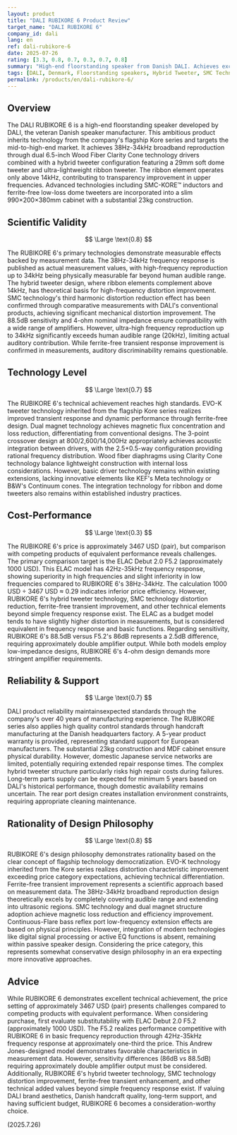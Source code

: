 ```yaml
---
layout: product
title: "DALI RUBIKORE 6 Product Review"
target_name: "DALI RUBIKORE 6"
company_id: dali
lang: en
ref: dali-rubikore-6
date: 2025-07-26
rating: [3.3, 0.8, 0.7, 0.3, 0.7, 0.8]
summary: "High-end floorstanding speaker from Danish DALI. Achieves excellent sound quality with 38Hz-34kHz frequency response and hybrid tweeter technology. The price of approximately 3467 USD (pair) poses cost-performance challenges considering ELAC Debut 2.0 F5.2 (approximately 1000 USD) offers comparable 42Hz-35kHz characteristics."
tags: [DALI, Denmark, Floorstanding speakers, Hybrid Tweeter, SMC Technology]
permalink: /products/en/dali-rubikore-6/
---
```

## Overview

The DALI RUBIKORE 6 is a high-end floorstanding speaker developed by DALI, the veteran Danish speaker manufacturer. This ambitious product inherits technology from the company's flagship Kore series and targets the mid-to-high-end market. It achieves 38Hz-34kHz broadband reproduction through dual 6.5-inch Wood Fiber Clarity Cone technology drivers combined with a hybrid tweeter configuration featuring a 29mm soft dome tweeter and ultra-lightweight ribbon tweeter. The ribbon element operates only above 14kHz, contributing to transparency improvement in upper frequencies. Advanced technologies including SMC-KORE™ inductors and ferrite-free low-loss dome tweeters are incorporated into a slim 990×200×380mm cabinet with a substantial 23kg construction.

## Scientific Validity

$$ \Large \text{0.8} $$

The RUBIKORE 6's primary technologies demonstrate measurable effects backed by measurement data. The 38Hz-34kHz frequency response is published as actual measurement values, with high-frequency reproduction up to 34kHz being physically measurable far beyond human audible range. The hybrid tweeter design, where ribbon elements complement above 14kHz, has theoretical basis for high-frequency distortion improvement. SMC technology's third harmonic distortion reduction effect has been confirmed through comparative measurements with DALI's conventional products, achieving significant mechanical distortion improvement. The 88.5dB sensitivity and 4-ohm nominal impedance ensure compatibility with a wide range of amplifiers. However, ultra-high frequency reproduction up to 34kHz significantly exceeds human audible range (20kHz), limiting actual auditory contribution. While ferrite-free transient response improvement is confirmed in measurements, auditory discriminability remains questionable.

## Technology Level

$$ \Large \text{0.7} $$

The RUBIKORE 6's technical achievement reaches high standards. EVO-K tweeter technology inherited from the flagship Kore series realizes improved transient response and dynamic performance through ferrite-free design. Dual magnet technology achieves magnetic flux concentration and loss reduction, differentiating from conventional designs. The 3-point crossover design at 800/2,600/14,000Hz appropriately achieves acoustic integration between drivers, with the 2.5+0.5-way configuration providing rational frequency distribution. Wood fiber diaphragms using Clarity Cone technology balance lightweight construction with internal loss considerations. However, basic driver technology remains within existing extensions, lacking innovative elements like KEF's Meta technology or B&W's Continuum cones. The integration technology for ribbon and dome tweeters also remains within established industry practices.

## Cost-Performance

$$ \Large \text{0.3} $$

The RUBIKORE 6's price is approximately 3467 USD (pair), but comparison with competing products of equivalent performance reveals challenges. The primary comparison target is the ELAC Debut 2.0 F5.2 (approximately 1000 USD). This ELAC model has 42Hz-35kHz frequency response, showing superiority in high frequencies and slight inferiority in low frequencies compared to RUBIKORE 6's 38Hz-34kHz. The calculation 1000 USD ÷ 3467 USD ≈ 0.29 indicates inferior price efficiency. However, RUBIKORE 6's hybrid tweeter technology, SMC technology distortion reduction, ferrite-free transient improvement, and other technical elements beyond simple frequency response exist. The ELAC as a budget model tends to have slightly higher distortion in measurements, but is considered equivalent in frequency response and basic functions. Regarding sensitivity, RUBIKORE 6's 88.5dB versus F5.2's 86dB represents a 2.5dB difference, requiring approximately double amplifier output. While both models employ low-impedance designs, RUBIKORE 6's 4-ohm design demands more stringent amplifier requirements.

## Reliability & Support

$$ \Large \text{0.7} $$

DALI product reliability maintainsexpected standards through the company's over 40 years of manufacturing experience. The RUBIKORE series also applies high quality control standards through handcraft manufacturing at the Danish headquarters factory. A 5-year product warranty is provided, representing standard support for European manufacturers. The substantial 23kg construction and MDF cabinet ensure physical durability. However, domestic Japanese service networks are limited, potentially requiring extended repair response times. The complex hybrid tweeter structure particularly risks high repair costs during failures. Long-term parts supply can be expected for minimum 5 years based on DALI's historical performance, though domestic availability remains uncertain. The rear port design creates installation environment constraints, requiring appropriate cleaning maintenance.

## Rationality of Design Philosophy

$$ \Large \text{0.8} $$

RUBIKORE 6's design philosophy demonstrates rationality based on the clear concept of flagship technology democratization. EVO-K technology inherited from the Kore series realizes distortion characteristic improvement exceeding price category expectations, achieving technical differentiation. Ferrite-free transient improvement represents a scientific approach based on measurement data. The 38Hz-34kHz broadband reproduction design theoretically excels by completely covering audible range and extending into ultrasonic regions. SMC technology and dual magnet structure adoption achieve magnetic loss reduction and efficiency improvement. Continuous-Flare bass reflex port low-frequency extension effects are based on physical principles. However, integration of modern technologies like digital signal processing or active EQ functions is absent, remaining within passive speaker design. Considering the price category, this represents somewhat conservative design philosophy in an era expecting more innovative approaches.

## Advice

While RUBIKORE 6 demonstrates excellent technical achievement, the price setting of approximately 3467 USD (pair) presents challenges compared to competing products with equivalent performance. When considering purchase, first evaluate substitutability with ELAC Debut 2.0 F5.2 (approximately 1000 USD). The F5.2 realizes performance competitive with RUBIKORE 6 in basic frequency reproduction through 42Hz-35kHz frequency response at approximately one-third the price. This Andrew Jones-designed model demonstrates favorable characteristics in measurement data. However, sensitivity differences (86dB vs 88.5dB) requiring approximately double amplifier output must be considered. Additionally, RUBIKORE 6's hybrid tweeter technology, SMC technology distortion improvement, ferrite-free transient enhancement, and other technical added values beyond simple frequency response exist. If valuing DALI brand aesthetics, Danish handcraft quality, long-term support, and having sufficient budget, RUBIKORE 6 becomes a consideration-worthy choice.

(2025.7.26)
